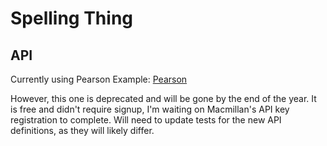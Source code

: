 # Spelling Thing

## API

Currently using Pearson
Example: [Pearson](http://api.pearson.com/v2/dictionaries/entries?headword=test)

However, this one is deprecated and will be gone by the end of the year.
It is free and didn't require signup, I'm waiting on Macmillan's API key registration to complete.
Will need to update tests for the new API definitions, as they will likely differ.
